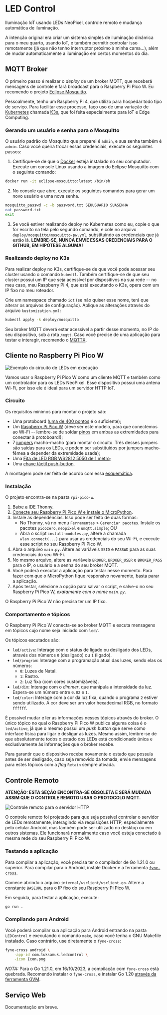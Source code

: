 # LED Control

Iluminação IoT usando LEDs NeoPixel, controle remoto e mudança automática de iluminação.

A intenção original era criar um sistema simples de iluminação dinâmica para o meu quarto, usando IoT, e também permitir controlar isso remotamente (já que não tenho interruptor próximo à minha cama...), além de mudar automaticamente a iluminação em certos momentos do dia.

## MQTT Broker

O primeiro passo é realizar o *deploy* de um broker MQTT, que receberá mensagens de controle e fará broadcast para o Raspberry Pi Pico W. Eu recomendo o projeto [Eclipse Mosquitto](https://mosquitto.org/).

Pessoalmente, tenho um Raspberry Pi 4, que utilizo para hospedar todo tipo de serviço. Para facilitar esse processo, faço uso de uma variação de [Kubernetes](https://kubernetes.io/) chamada [K3s](https://k3s.io/), que foi feita especialmente para IoT e Edge Computing.

### Gerando um usuário e senha para o Mosquitto

O usuário padrão do Mosquitto que preparei é `admin`, e sua senha também é `admin`. Caso você queira trocar essas credenciais, execute os seguintes passos:

1. Certifique-se de que o [Docker](https://www.docker.com/) esteja instalado no seu computador. Execute um console Linux usando a imagem do Eclipse Mosquitto com o seguinte comando:

```bash
docker run -it eclipse-mosquitto:latest /bin/sh
```

2. No console que abre, execute os seguintes comandos para gerar um novo usuário e uma nova senha.

```bash
mosquitto_passwd -c -b password.txt SEUUSUARIO SUASENHA
cat password.txt
exit
```

3. Se você estiver realizando deploy no Kubernetes como eu, copie o que for escrito na tela pelo segundo comando, e cole no arquivo `deploy/mosquitto/mosquitto-pw.yml`, substituindo as credenciais que já estão lá. **LEMBRE-SE, NUNCA ENVIE ESSAS CREDENCIAIS PARA O GITHUB, EM HIPÓTESE ALGUMA!**

### Realizando deploy no K3s

Para realizar deploy no K3s, certifique-se de que você pode acessar seu cluster usando o comando `kubectl`. Também certifique-se de que seu cluster possui um IP que seja acessível por dispositivos na sua rede -- no meu caso, meu Raspberry Pi 4, que está executando o K3s, opera com um IP fixo no meu roteador.

Crie um namespace chamado `iot` (se não quiser esse nome, terá que alterar os arquivos de configuração). Aplique as alterações através do arquivo `kustomization.yml`:

```bash
kubectl apply -k deploy/mosquitto
```

Seu broker MQTT deverá estar acessível a partir desse momento, no IP do seu dispositivo, sob a rota `/mqtt`. Caso você precise de uma aplicação para testar e interagir, recomendo o [MQTTX](https://mqttx.app/).


## Cliente no Raspberry Pi Pico W

![Exemplo do circuito de LEDs em execução](./img/neopixel2.gif)

Vamos usar o Raspberry Pi Pico W como um cliente MQTT e também como um controlador para os LEDs NeoPixel. Esse dispositivo possui uma antena Wi-Fi, por isso ele é ideal para um servidor HTTP IoT.

### Circuito

Os requisitos mínimos para montar o projeto são:

- Uma protoboard ([uma de 400 pontos](https://www.makerhero.com/produto/protoboard-400-pontos/) é o suficiente);
- Um [Raspberry Pi Pico W](https://www.makerhero.com/produto/raspberry-pi-pico-w/) (deve ser este modelo, para que conectemos ao Wi-Fi -- lembre-se de soldar [pinos](https://www.makerhero.com/produto/barra-de-pinos-1x40-torneada-180-graus/) em ambas as extremidades para conectar à protoboard!);
- 7 [jumpers](https://www.makerhero.com/produto/kit-jumpers-10cm-x120-unidades/) macho-macho (para montar o circuito. Três desses jumpers são saídas para os LEDs, e podem ser substituídos por jumpers macho-fêmea a depender da extremidade usada);
- Uma [Fita de LED RGB WS2812 5050 de 1 metro](https://www.makerhero.com/produto/fita-de-led-rgb-ws2812-5050-1m/);
- Uma [chave táctil push-button](https://www.makerhero.com/produto/chave-tactil-push-button/).

A montagem pode ser feita de acordo com essa [esquemática](./img/breadboard.png).


### Instalação

O projeto encontra-se na pasta `rpi-pico-w`.

1. [Baixe a IDE Thonny](https://thonny.org/).
2. [Conecte seu Raspberry Pi Pico W e instale o MicroPython](https://projects.raspberrypi.org/en/projects/get-started-pico-w/1).
3. Instale as dependências. Isso pode ser feito de duas formas:
   - No Thonny, vá no menu `Ferramentas` > `Gerenciar pacotes`. Instale os pacotes `picozero`, `neopixel` e `umqtt.simple`; OU
   - Abra o script `install-modules.py`, altere a chamada `wlan.connect(...)` para usar as credenciais do seu Wi-Fi, e execute esse script no seu Raspberry Pi Pico W.
4. Abra o arquivo `main.py`. Altere as variáveis `SSID` e `PASSWD` para as suas credenciais do seu Wi-Fi.
5. No mesmo arquivo, altere as variáveis `BROKER`, `BROKER_USER` e `BROKER_PASS` para o IP, o usuário e a senha do seu broker MQTT.
6. Você poderá executar a aplicação para testar nesse momento. Para fazer com que o MicroPython fique responsivo novamente, basta parar a aplicação.
7. Após testar, selecione a opção para salvar o script, e salve-o no seu Raspberry Pi Pico W, *exatamente com o nome `main.py`*.

O Raspberry Pi Pico W não precisa ter um IP fixo.

### Comportamento e tópicos

O Raspberry Pi Pico W conecta-se ao broker MQTT e escuta mensagens em tópicos cujo nome seja iniciado com `led/`.

Os tópicos escutados são:

- `led/active`: Interage com o status de ligado ou desligado dos LEDs, através dos números `0` (desligado) ou `1` (ligado).
- `led/program`: Interage com a programação atual das luzes, sendo elas os números:
  - `0`: Luzes de Natal.
  - `1`: Rastro.
  - `2`: Luz fixa (com cores customizáveis).
- `led/dim`: Interage com o *dimmer*, que manipula a intensidade da luz. Espera-se um número entre `0.02` e `1`.
- `led/color`: Interage com a cor da luz fixa, quando o programa `2` estiver sendo utilizado. A cor deve ser um valor hexadecimal RGB, no formato `ffffff`.

É possível mudar e ler as informações nesses tópicos através do broker. O único tópico no qual o Raspberry Pi Pico W publica alguma coisa é o `led/active`, já que o mesmo possui um *push button* que serve como interface física para ligar e desligar as luzes. Mesmo assim, lembre-se de que absolutamente todos o estado dos LEDs está condicionado única e exclusivamente às informações que o broker recebe.

Para garantir que o dispositivo receba novamente o estado que possuía antes de ser desligado, caso seja removido da tomada, envie mensagens para estes tópicos com a *flag* `Retain` sempre ativada.

## Controle Remoto

**ATENÇÃO: ESTA SEÇÃO ENCONTRA-SE OBSOLETA E SERÁ MUDADA ASSIM QUE O CONTROLE REMOTO USAR O PROTOCOLO MQTT.**

![Controle remoto para o servidor HTTP](./img/controle.png)

O controle remoto foi projetado para que seja possível controlar o servidor de LEDs remotamente, interagindo via requisições HTTP, especialmente pelo celular Android, mas também pode ser utilizado no desktop ou em outros sistemas. Ele funcionará normalmente caso você esteja conectado à mesma rede do seu Raspberry Pi Pico W.

### Testando a aplicação

Para compilar a aplicação, você precisa ter o compilador de Go 1.21.0 ou superior. Para compilar para o Android, instale Docker e a ferramenta [`fyne-cross`](https://github.com/fyne-io/fyne-cross).

Comece abrindo o arquivo `internal/wsclient/wsclient.go`. Altere a constante `BASEURL` para o IP fixo do seu Raspberry Pi Pico W.

Em seguida, para testar a aplicação, execute:

```bash
go run .
```

### Compilando para Android

Você poderá compilar sua aplicação para Android entrando na pasta `LEDControl` e executando o comando `make`, caso você tenha o GNU Makefile instalado. Caso contrário, use diretamente o `fyne-cross`:

```bash
fyne-cross android \
    -app-id com.luksamuk.ledcontrol \
    -icon Icon.png
```

*NOTA:* Para o Go 1.21.0, em 16/10/2023, a compilação com `fyne-cross` está quebrada. Recomendo instalar o `fyne-cross`, e instalar Go 1.20 [através da ferramenta GVM](https://github.com/moovweb/gvm).

## Serviço Web

Documentação em breve.

